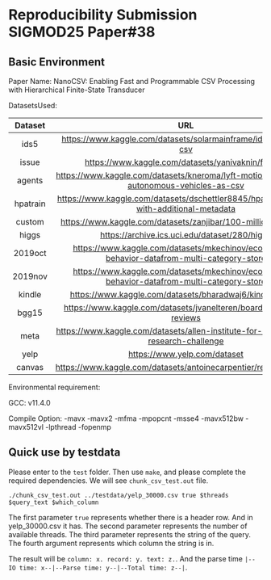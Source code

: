 <!--
**nanocsv/nanocsv** is a ✨ _special_ ✨ repository because its `README.md` (this file) appears on your GitHub profile.

Here are some ideas to get you started:

- 🔭 I’m currently working on ...
- 🌱 I’m currently learning ...
- 👯 I’m looking to collaborate on ...
- 🤔 I’m looking for help with ...
- 💬 Ask me about ...
- 📫 How to reach me: ...
- 😄 Pronouns: ...
- ⚡ Fun fact: ...
-->
# Reproducibility Submission SIGMOD25 Paper#38

## Basic Environment

Paper Name: NanoCSV: Enabling Fast and Programmable CSV Processing with Hierarchical Finite-State Transducer

DatasetsUsed:

|Dataset|URL|Size|
|:-----:|:-:|:--:|
|ids5|https://www.kaggle.com/datasets/solarmainframe/ids-intrusion-csv|328M|
|issue|https://www.kaggle.com/datasets/yanivaknin/fafdata|1.39GB|
|agents|https://www.kaggle.com/datasets/kneroma/lyft-motion-prediction-autonomous-vehicles-as-csv|1.64GB|
|hpatrain|https://www.kaggle.com/datasets/dschettler8845/hpa-train-data-with-additional-metadata|2.57GB|
|custom|https://www.kaggle.com/datasets/zanjibar/100-million-data-csv|4.54GB|
|higgs|https://archive.ics.uci.edu/dataset/280/higgs|8.04GB|
|2019oct|https://www.kaggle.com/datasets/mkechinov/ecommerce-behavior-datafrom-multi-category-store|5.67GB|
|2019nov|https://www.kaggle.com/datasets/mkechinov/ecommerce-behavior-datafrom-multi-category-store|9.01GB|
|kindle|https://www.kaggle.com/datasets/bharadwaj6/kindlereviews|701MB|
|bgg15|https://www.kaggle.com/datasets/jvanelteren/boardgamegeek-reviews|1.39GB|
|meta|https://www.kaggle.com/datasets/allen-institute-for-ai/CORD-19-research-challenge|1.65GB|
|yelp|https://www.yelp.com/dataset|4.72GB|
|canvas|https://www.kaggle.com/datasets/antoinecarpentier/redditrplacecsv|21.7GB|

Environmental requirement: 

GCC: v11.4.0

Compile Option: -mavx -mavx2 -mfma -mpopcnt -msse4 -mavx512bw -mavx512vl -lpthread -fopenmp

## Quick use by testdata

Please enter to the `test` folder. 
Then use `make`, and please complete the required dependencies. 
We will see `chunk_csv_test.out` file. 

`./chunk_csv_test.out ../testdata/yelp_30000.csv true $threads $query_text $which_column`

The first parameter `true` represents whether there is a header row. And in yelp\_30000.csv it has. 
The second parameter represents the number of available threads. 
The third parameter represents the string of the query. 
The fourth argument represents which column the string is in. 

The result will be `column: x. record: y. text: z.`. 
And the parse time `|--IO time: x--|--Parse time: y--|--Total time: z--|`. 
